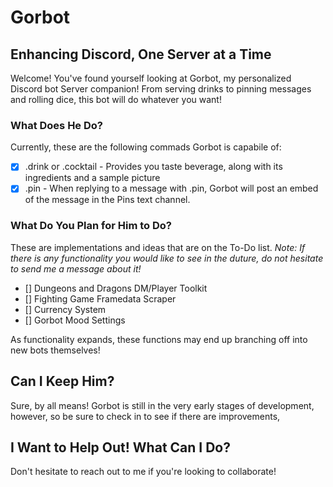 # Gorbot

## Enhancing Discord, One Server at a Time

Welcome! You've found yourself looking at Gorbot, my personalized Discord bot Server companion! From serving drinks to pinning messages and rolling dice, this bot will do whatever you want!

### What Does He Do?

Currently, these are the following commads Gorbot is capabile of:

- [x] .drink or .cocktail - Provides you taste beverage, along with its ingredients and a sample picture
- [x] .pin - When replying to a message with .pin, Gorbot will post an embed of the message in the Pins text channel.

### What Do You Plan for Him to Do?

These are implementations and ideas that are on the To-Do list.
_Note: If there is any functionality you would like to see in the duture, do not hesitate to send me a message about it!_

- [] Dungeons and Dragons DM/Player Toolkit
- [] Fighting Game Framedata Scraper
- [] Currency System
- [] Gorbot Mood Settings

As functionality expands, these functions may end up branching off into new bots themselves!

## Can I Keep Him?

Sure, by all means! Gorbot is still in the very early stages of development, however, so be sure to check in to see if there are improvements,

## I Want to Help Out! What Can I Do?

Don't hesitate to reach out to me if you're looking to collaborate!
